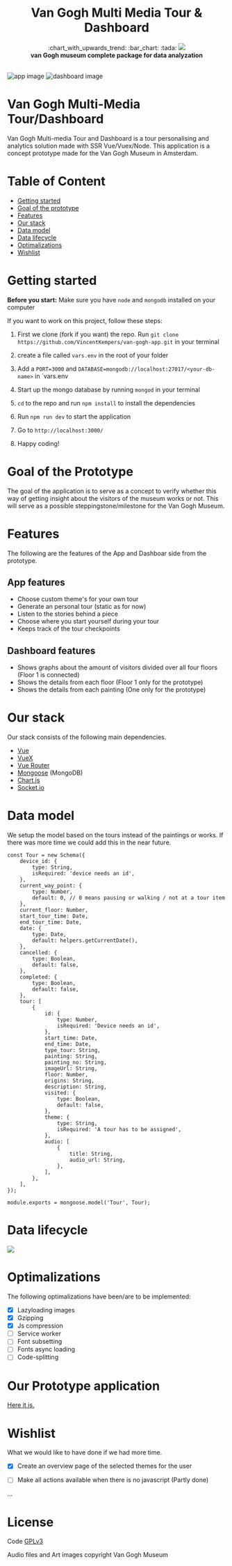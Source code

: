 <h1 align="center">Van Gogh Multi Media Tour & Dashboard</h1>

<div align="center">
  :chart_with_upwards_trend: :bar_chart: :tada: <img src="https://img.shields.io/badge/vanGogh-v1.0.0-yellow.svg">
</div>
<div align="center">
  <strong>van Gogh museum complete package for data analyzation</strong>
</div>
<br />

![app image](/documents/images/app-home-screen.png)
![dashboard image](/documents/images/home.png)


# Van Gogh Multi-Media Tour/Dashboard

Van Gogh Multi-media Tour and Dashboard is a tour personalising and analytics solution made with SSR Vue/Vuex/Node. This application is a concept prototype made for the Van Gogh Museum in Amsterdam.


# Table of Content
- [Getting started](#getting-started)
- [Goal of the prototype](#goal-of-the-prototype)
- [Features](#features)
- [Our stack](#about-the-stack)
- [Data model](#)
- [Data lifecycle](#)
- [Optimalizations](#optimalizations)
- [Wishlist](#wishlist)

# Getting started
**Before you start:** Make sure you have `node` and `mongodb` installed on your computer

If you want to work on this project, follow these steps:
1. First we clone (fork if you want) the repo.
	Run `git clone https://github.com/VincentKempers/van-gogh-app.git` in your terminal
1. create a file called `vars.env` in the root of your folder
1. Add a `PORT=3000` and `DATABASE=mongodb://localhost:27017/<your-db-name>` in `vars.env
1. Start up the mongo database by running `mongod` in your terminal
1. `cd` to the repo and run `npm install` to install the dependencies

1. Run `npm run dev` to start the application
1. Go to `http://localhost:3000/`
1. Happy coding!

# Goal of the Prototype
The goal of the application is to serve as a concept to verify whether this way of getting insight about the visitors of the museum works or not. This will serve as a possible steppingstone/milestone for the Van Gogh Museum.

# Features
The following are the features of the App and Dashboar side from the prototype.

## App features
- Choose custom theme's for your own tour
- Generate an personal tour (static as for now)
- Listen to the stories behind a piece
- Choose where you start yourself during your tour
- Keeps track of the tour checkpoints

## Dashboard features
- Shows graphs about the amount of visitors divided over all four floors (Floor 1 is connected)
- Shows the details from each floor (Floor 1 only for the prototype)
- Shows the details from each painting (One only for the prototype)

# Our stack
Our stack consists of the following main dependencies.

- [Vue][vue]
- [VueX][vuex]
- [Vue Router][vue-router]
- [Mongoose][mongoose] (MongoDB)
- [Chart.js][chart.js]
- [Socket.io][socket.io]



# Data model
We setup the model based on the tours instead of the paintings or works. If there was more time we could add this in the near future.
```JS
const Tour = new Schema({
	device_id: {
		type: String,
		isRequired: 'device needs an id',
	},
	current_way_point: {
		type: Number,
		default: 0, // 0 means pausing or walking / not at a tour item
	},
	current_floor: Number,
	start_tour_time: Date,
	end_tour_time: Date,
	date: {
		type: Date,
		default: helpers.getCurrentDate(),
	},
	cancelled: {
		type: Boolean,
		default: false,
	},
	completed: {
		type: Boolean,
		default: false,
	},
	tour: [
		{
			id: {
				type: Number,
				isRequired: 'Device needs an id',
			},
			start_time: Date,
			end_time: Date,
			type_tour: String,
			painting: String,
			painting_no: String,
			imageUrl: String,
			floor: Number,
			origins: String,
			description: String,
			visited: {
				type: Boolean,
				default: false,
			},
			theme: {
				type: String,
				isRequired: 'A tour has to be assigned',
			},
			audio: [
				{
					title: String,
					audio_url: String,
				},
			],
		},
	],
});

module.exports = mongoose.model('Tour', Tour);

```

# Data lifecycle
![](/documents/images/datacycle1.jpg)


# Optimalizations
The following optimalizations have been/are to be implemented:
- [x] Lazyloading images
- [x] Gzipping
- [x] Js compression
- [ ] Service worker
- [ ] Font subsetting
- [ ] Fonts async loading
- [ ] Code-splitting

# Our Prototype application
[Here it is.](https://github.com/VincentKempers/van-gogh-project)

# Wishlist
What we would like to have done if we had more time.

- [x] Create an overview page of the selected themes for the user
- [ ] Make all actions available when there is no javascript (Partly done)


...

# License
Code [GPLv3](LICENSE)

Audio files and Art images copyright Van Gogh Museum



[vue]: https://vuejs.org/
[vuex]: https://vuex.vuejs.org/
[vue-router]: https://router.vuejs.org/
[mongoose]: http://mongoosejs.com/
[socket.io]: https://socket.io/
[chart.js]: https://www.chartjs.org/